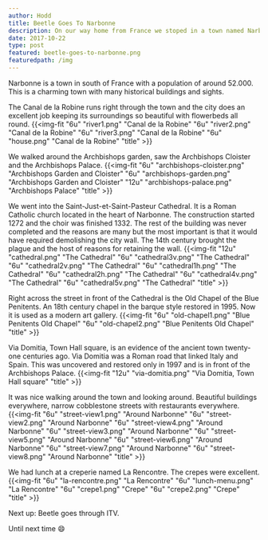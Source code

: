 ```yaml
---
author: Hodd
title: Beetle Goes To Narbonne
description: On our way home from France we stoped in a town named Narbonne.
date: 2017-10-22
type: post
featured: beetle-goes-to-narbonne.png
featuredpath: /img
---
```


Narbonne is a town in south of France with a population of around 52.000. This is a charming town with many historical buildings and sights.

The Canal de la Robine runs right through the town and the city does an excellent job keeping its surroundings so beautiful with flowerbeds all round.
{{<img-fit
  "6u" "river1.png" "Canal de la Robine"
  "6u" "river2.png" "Canal de la Robine"
  "6u" "river3.png" "Canal de la Robine"
  "6u" "house.png" "Canal de la Robine"
  "title" >}}

We walked around the Archbishops garden, saw the Archbishops Cloister and the Archbishops Palace.
{{<img-fit
  "6u" "archbishops-cloister.png" "Archbishops Garden and Cloister"
  "6u" "archbishops-garden.png" "Archbishops Garden and Cloister"
  "12u" "archbishops-palace.png" "Archbishops Palace"
  "title" >}}

We went into the Saint-Just-et-Saint-Pasteur Cathedral. It is a Roman Catholic church located in the heart of Narbonne. The construction started 1272 and the choir was finished 1332. The rest of the building was never completed and the reasons are many but the most important is that it would have required demolishing the city wall. The 14th century brought the plague and the host of reasons for retaining the wall.
{{<img-fit
  "12u" "cathedral.png" "The Cathedral"
  "6u" "cathedral3v.png" "The Cathedral"
  "6u" "cathedral2v.png" "The Cathedral"
  "6u" "cathedral1h.png" "The Cathedral"
  "6u" "cathedral2h.png" "The Cathedral"
  "6u" "cathedral4v.png" "The Cathedral"
  "6u" "cathedral5v.png" "The Cathedral"
  "title" >}}

Right across the street in front of the Cathedral is the Old Chapel of the Blue Penitents. An 18th century chapel in the barque style restored in 1995. Now it is used as a modern art gallery.
{{<img-fit
  "6u" "old-chapel1.png" "Blue Penitents Old Chapel"
  "6u" "old-chapel2.png" "Blue Penitents Old Chapel"
  "title" >}}

Via Domitia, Town Hall square, is an evidence of the ancient town twenty-one centuries ago. Via Domitia was a Roman road that linked Italy and Spain. This was uncovered and restored only in 1997 and is in front of the Archbishops Palace.
{{<img-fit
  "12u" "via-domitia.png" "Via Domitia, Town Hall square"
  "title" >}}

It was nice walking around the town and looking around. Beautiful buildings everywhere, narrow cobblestone streets with restaurants everywhere.
{{<img-fit
  "6u" "street-view1.png" "Around Narbonne"
  "6u" "street-view2.png" "Around Narbonne"
  "6u" "street-view4.png" "Around Narbonne"
  "6u" "street-view3.png" "Around Narbonne"
  "6u" "street-view5.png" "Around Narbonne"
  "6u" "street-view6.png" "Around Narbonne"
  "6u" "street-view7.png" "Around Narbonne"
  "6u" "street-view8.png" "Around Narbonne"
  "title" >}}

We had lunch at a creperie named La Rencontre. The crepes were excellent.
{{<img-fit
  "6u" "la-rencontre.png" "La Rencontre"
  "6u" "lunch-menu.png" "La Rencontre"
  "6u" "crepe1.png" "Crepe"
  "6u" "crepe2.png" "Crepe"
  "title" >}}

Next up: Beetle goes through ITV.

Until next time :smile:
